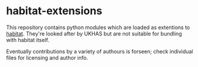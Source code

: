 # habitat-extensions

This repository contains python modules which are loaded as extentions to
[habitat](http://github.com/ukhas/habitat). They're looked after by UKHAS
but are not suitable for bundling with habitat itself.

Eventually contributions by a variety of authours is forseen; check individual
files for licensing and author info.

